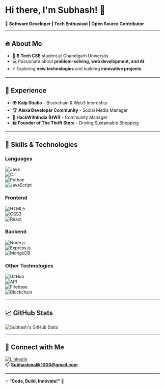 # Hi there, I'm Subhash! 👋  

🚀 **Software Developer | Tech Enthusiast | Open Source Contributor**  

---

## 🔥 About Me  
- 🏫 **B.Tech CSE** student at Chandigarh University  
- 💻 Passionate about **problem-solving, web development, and AI**  
- ⚡ Exploring **new technologies** and building **innovative projects**  

---

## 💼 Experience  
- 🌍 **Kalp Studio** - Blockchain & Web3 Internship  
- 🏆 **Alexa Developer Community** - Social Media Manager  
- 🤝 **HackWithIndia (HWI)** - Community Manager  
- 🛍️ **Founder of The Thrift Store** - Driving Sustainable Shopping  

---

## 🚀 Skills & Technologies  

### **Languages**  
![Java](https://img.shields.io/badge/Java-007396?style=for-the-badge&logo=java&logoColor=white)  
![C](https://img.shields.io/badge/C-00599C?style=for-the-badge&logo=c&logoColor=white)  
![Python](https://img.shields.io/badge/Python-3776AB?style=for-the-badge&logo=python&logoColor=white)  
![JavaScript](https://img.shields.io/badge/JavaScript-F7DF1E?style=for-the-badge&logo=javascript&logoColor=black)  

### **Frontend**  
![HTML5](https://img.shields.io/badge/HTML5-E34F26?style=for-the-badge&logo=html5&logoColor=white)  
![CSS3](https://img.shields.io/badge/CSS3-1572B6?style=for-the-badge&logo=css3&logoColor=white)  
![React](https://img.shields.io/badge/React-61DAFB?style=for-the-badge&logo=react&logoColor=black)  

### **Backend**  
![Node.js](https://img.shields.io/badge/Node.js-339933?style=for-the-badge&logo=nodedotjs&logoColor=white)  
![Express.js](https://img.shields.io/badge/Express.js-000000?style=for-the-badge&logo=express&logoColor=white)  
![MongoDB](https://img.shields.io/badge/MongoDB-47A248?style=for-the-badge&logo=mongodb&logoColor=white)  

### **Other Technologies**  
![GitHub](https://img.shields.io/badge/GitHub-181717?style=for-the-badge&logo=github&logoColor=white)  
![API](https://img.shields.io/badge/API-FF6F00?style=for-the-badge&logo=fastapi&logoColor=white)  
![Firebase](https://img.shields.io/badge/Firebase-FFCA28?style=for-the-badge&logo=firebase&logoColor=black)  
![Blockchain](https://img.shields.io/badge/Blockchain-121D33?style=for-the-badge&logo=ethereum&logoColor=white)  

---

## 📈 GitHub Stats  
![Subhash's GitHub Stats](https://github-readme-stats.vercel.app/api?username=your-github-username&show_icons=true&theme=radical)  

---

## 🌱 Connect with Me  
[![LinkedIn](https://img.shields.io/badge/LinkedIn-0077B5?style=for-the-badge&logo=linkedin&logoColor=white)](https://www.linkedin.com/in/subhashmalik/)  
📫 **Subhashmalik1000@gmail.com**  

---

⭐ **“Code, Build, Innovate!”** 🚀  
